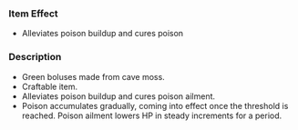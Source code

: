 ### Item Effect
- Alleviates poison buildup and cures poison
### Description
- Green boluses made from cave moss.
- Craftable item.
- Alleviates poison buildup and cures poison ailment.
- Poison accumulates gradually, coming into effect once the threshold is reached. Poison ailment lowers HP in steady increments for a period.